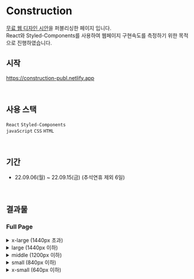 # Construction
[무료 웹 디자인 시안](https://freebiesbug.com/figma-freebies/construction-figma-template/)을 퍼블리싱한 페이지 입니다. <br/>
React와 Styled-Components를 사용하여 웹페이지 구현속도를 측정하기 위한 목적으로 진행하였습니다.
<br/>

## 시작
https://construction-publ.netlify.app

<br/>

## 사용 스택

`React` `Styled-Components` <br/>
`javaScript` `CSS` `HTML`

<br/>

## 기간
* 22.09.06(월) ~ 22.09.15(금) (추석연휴 제외 6일)
<br/>

## 결과물
### Full Page

<details>
  <summary>x-large (1440px 초과)</summary>
  <div markdown="1">
    <img alt='full-page-x-large' src='https://user-images.githubusercontent.com/78804014/193195477-cced2b54-bb7f-4e76-b0c4-6ca133ca09d1.png'/>
  </div>
</details>

<details>
  <summary>large (1440px 이하)</summary>
  <div markdown="1">
    <img alt='full-page-large' src='https://user-images.githubusercontent.com/78804014/193195464-26cfeac7-edec-4460-bfce-af083db29262.png'/>
  </div>
</details>

<details>
  <summary>middle (1200px 이하)</summary>
  <div markdown="1">
    <img alt='full-page-middle' src='https://user-images.githubusercontent.com/78804014/193195454-88a67a05-2f57-4055-9d83-7cf19f0aa723.png'/>
  </div>
</details>

<details>
  <summary>small (840px 이하)</summary>
  <div markdown="1">
    <img alt='full-page-small' src='https://user-images.githubusercontent.com/78804014/193195450-dac69842-56b0-4167-9c47-0828e05ee337.png'/>
  </div>
</details>

<details>
  <summary>x-small (640px 이하)</summary>
  <div markdown="1">
    <img alt='full-page-x-small' src='https://user-images.githubusercontent.com/78804014/193195438-7768c0c1-1d2e-46ef-a1d1-d45c2b778c82.png'/>
  </div>
</details>
